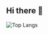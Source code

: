 ## Hi there 👋
![Top Langs](https://github-readme-stats-hugos-projects-8faba13c.vercel.app/api/top-langs/?username=unchihugo&layout=compact)
<!--
**unchihugo/unchihugo** is a ✨ _special_ ✨ repository because its `README.md` (this file) appears on your GitHub profile.

Here are some ideas to get you started:

- 🔭 I’m currently working on ...
- 🌱 I’m currently learning ...
- 👯 I’m looking to collaborate on ...
- 🤔 I’m looking for help with ...
- 💬 Ask me about ...
- 📫 How to reach me: ...
- 😄 Pronouns: ...
- ⚡ Fun fact: ...
-->
